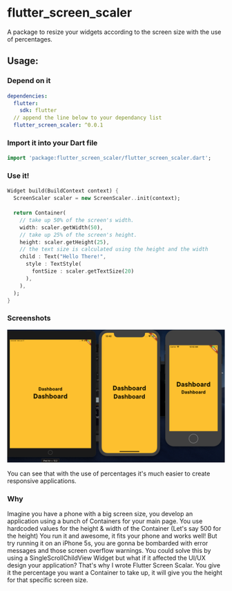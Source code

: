 # flutter_screen_scaler

A package to resize your widgets according to the screen size with the use of percentages.

## Usage:

### Depend on it

```yaml
dependencies:
  flutter:
    sdk: flutter
  // append the line below to your dependancy list
  flutter_screen_scaler: ^0.0.1
```

### Import it into your Dart file

```dart
import 'package:flutter_screen_scaler/flutter_screen_scaler.dart';
```

### Use it!

```dart
Widget build(BuildContext context) {
  ScreenScaler scaler = new ScreenScaler..init(context);

  return Container(
    // take up 50% of the screen's width.
    width: scaler.getWidth(50),
    // take up 25% of the screen's height.
    height: scaler.getHeight(25),
    // the text size is calculated using the height and the width
    child : Text("Hello There!",
      style : TextStyle(
        fontSize : scaler.getTextSize(20)
      ),
    ),
  );
}
```

### Screenshots

![screenshot](https://github.com/akassharjun/flutter-screen-scaler/blob/master/assets/sample_image.png?raw=true)

You can see that with the use of percentages it's much easier to create responsive applications.

### Why

Imagine you have a phone with a big screen size, you develop an application using a bunch of Containers for your main page. You use hardcoded values for the height & width of the Container (Let's say 500 for the height) You run it and awesome, it fits your phone and works well! But try running it on an iPhone 5s, you are gonna be bombarded with error messages and those screen overflow warnings. You could solve this by using a SingleScrollChildView Widget but what if it affected the UI/UX design your application? That's why I wrote Flutter Screen Scalar. You give it the percentage you want a Container to take up, it will give you the height for that specific screen size.
